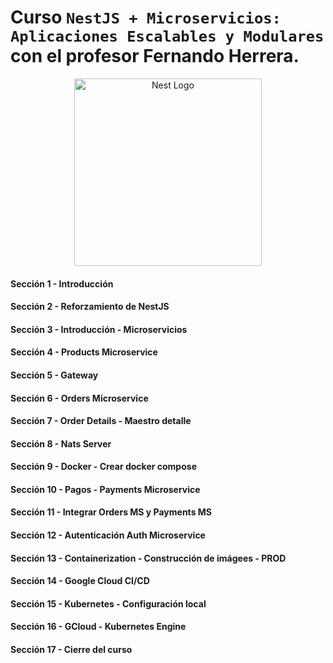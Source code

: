 # Curso `NestJS + Microservicios: Aplicaciones Escalables y Modulares` con el profesor Fernando Herrera.

<p align="center">
  <a href="http://nestjs.com/" target="blank"><img src="https://nestjs.com/img/logo-small.svg" width="300" alt="Nest Logo" /></a>
</p>

#### Sección 1 - Introducción

#### Sección 2 - Reforzamiento de NestJS

#### Sección 3 - Introducción - Microservicios

#### Sección 4 - Products Microservice

#### Sección 5 - Gateway

#### Sección 6 - Orders Microservice

#### Sección 7 - Order Details - Maestro detalle

#### Sección 8 - Nats Server

#### Sección 9 - Docker - Crear docker compose

#### Sección 10 - Pagos - Payments Microservice

#### Sección 11 - Integrar Orders MS y Payments MS

#### Sección 12 - Autenticación Auth Microservice

#### Sección 13 - Containerization - Construcción de imágees - PROD

#### Sección 14 - Google Cloud CI/CD

#### Sección 15 - Kubernetes - Configuración local

#### Sección 16 - GCloud - Kubernetes Engine

#### Sección 17 - Cierre del curso
